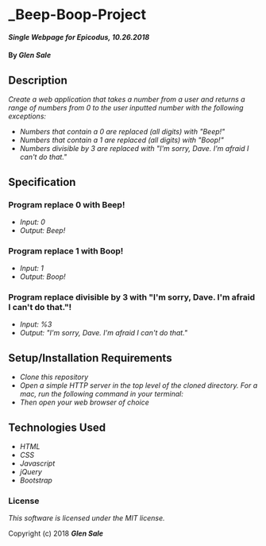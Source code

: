 # _Beep-Boop-Project

#### _Single Webpage for Epicodus, 10.26.2018_

#### By _**Glen Sale**_

## Description

_Create a web application that takes a number from a user and returns a range of numbers from 0 to the user inputted number with the following exceptions:_

* _Numbers that contain a 0 are replaced (all digits) with "Beep!"_
* _Numbers that contain a 1 are replaced (all digits) with "Boop!"_
* _Numbers divisible by 3 are replaced with "I'm sorry, Dave. I'm afraid I can't do that."_

## Specification
### Program replace 0 with Beep!
* _Input: 0_
* _Output: Beep!_

### Program replace 1 with Boop!
* _Input: 1_
* _Output: Boop!_

### Program replace divisible by 3 with "I'm sorry, Dave. I'm afraid I can't do that."!
* _Input: %3_
* _Output: "I'm sorry, Dave. I'm afraid I can't do that."_



## Setup/Installation Requirements

* _Clone this repository_
* _Open a simple HTTP server in the top level of the cloned directory. For a mac, run the following command in your terminal:_   
* _Then open your web browser of choice_

## Technologies Used

* _HTML_
* _CSS_
* _Javascript_
* _jQuery_
* _Bootstrap_

### License

*This software is licensed under the MIT license.*

Copyright (c) 2018 **_Glen Sale_**
